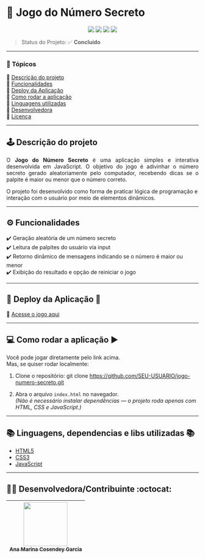 <h1>🎯 Jogo do Número Secreto</h1> 

<p align="center">
  <img src="https://img.shields.io/badge/HTML-ESTRUTURA-orange?style=for-the-badge&logo=html5&logoColor=white"/>
  <img src="https://img.shields.io/badge/CSS-ESTILO-blue?style=for-the-badge&logo=css3&logoColor=white"/>
  <img src="https://img.shields.io/badge/JavaScript-LÓGICA-yellow?style=for-the-badge&logo=javascript&logoColor=black"/>
  <img src="https://img.shields.io/badge/Vercel-DEPLOY-black?style=for-the-badge&logo=vercel&logoColor=white"/>
</p>

> Status do Projeto: ✅ **Concluído**

---

### 📘 Tópicos 

:small_blue_diamond: [Descrição do projeto](#descrição-do-projeto)  
:small_blue_diamond: [Funcionalidades](#funcionalidades)  
:small_blue_diamond: [Deploy da Aplicação](#layout-ou-deploy-da-aplicação-dash)  
:small_blue_diamond: [Como rodar a aplicação](#como-rodar-a-aplicação-arrow_forward)  
:small_blue_diamond: [Linguagens utilizadas](#linguagens-dependencias-e-libs-utilizadas-books)  
:small_blue_diamond: [Desenvolvedora](#desenvolvedorescontribuintes-octocat)  
:small_blue_diamond: [Licença](#licença)  

---

## 🕹️ Descrição do projeto 

<p align="justify">
O <b>Jogo do Número Secreto</b> é uma aplicação simples e interativa desenvolvida em JavaScript.  
O objetivo do jogo é adivinhar o número secreto gerado aleatoriamente pelo computador, recebendo dicas se o palpite é maior ou menor que o número correto.  

O projeto foi desenvolvido como forma de praticar lógica de programação e interação com o usuário por meio de elementos dinâmicos.
</p>

---

## ⚙️ Funcionalidades

:heavy_check_mark: Geração aleatória de um número secreto  
:heavy_check_mark: Leitura de palpites do usuário via input  
:heavy_check_mark: Retorno dinâmico de mensagens indicando se o número é maior ou menor  
:heavy_check_mark: Exibição do resultado e opção de reiniciar o jogo  

---

## 🚀 Deploy da Aplicação :dash:

🔗 [Acesse o jogo aqui](https://jogo-numero-secreto-amber-ten-93.vercel.app/)

---

## 💻 Como rodar a aplicação :arrow_forward:

Você pode jogar diretamente pelo link acima.  
Mas, se quiser rodar localmente:

1. Clone o repositório:
   git clone https://github.com/SEU-USUARIO/jogo-numero-secreto.git

2. Abra o arquivo `index.html` no navegador.  
*(Não é necessário instalar dependências — o projeto roda apenas com HTML, CSS e JavaScript.)*

---

## 📚 Linguagens, dependencias e libs utilizadas :books:

- [HTML5](https://developer.mozilla.org/pt-BR/docs/Web/HTML)
- [CSS3](https://developer.mozilla.org/pt-BR/docs/Web/CSS)
- [JavaScript](https://developer.mozilla.org/pt-BR/docs/Web/JavaScript)

---

## 👩‍💻 Desenvolvedora/Contribuinte :octocat:

| [<img src="https://avatars.githubusercontent.com/u/yourgithubid?v=4" width=115><br><sub>Ana Marina Cosendey Garcia</sub>](https://github.com/AnaCosendey) |
| :---: |
